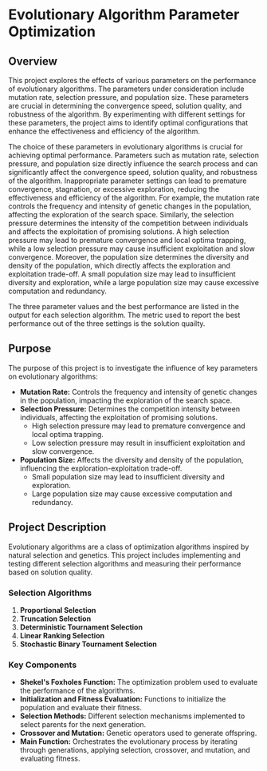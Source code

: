 # Evolutionary Algorithm Parameter Optimization

## Overview
This project explores the effects of various parameters on the performance of evolutionary algorithms. The parameters under consideration include mutation rate, selection pressure, and population size. These parameters are crucial in determining the convergence speed, solution quality, and robustness of the algorithm. By experimenting with different settings for these parameters, the project aims to identify optimal configurations that enhance the effectiveness and efficiency of the algorithm.

The choice of these parameters in evolutionary algorithms is crucial for achieving optimal performance. Parameters such as mutation rate, selection pressure, and population size directly influence the search process and can significantly affect the convergence speed, solution quality, and robustness of the algorithm. Inappropriate parameter settings can lead to premature convergence, stagnation, or excessive exploration, reducing the effectiveness and efficiency of the algorithm. For example, the mutation rate controls the frequency and intensity of genetic changes in the population, affecting the exploration of the search space. Similarly, the selection pressure determines the intensity of the competition between individuals and affects the exploitation of promising solutions. A high selection pressure may lead to premature convergence and local optima trapping, while a low selection pressure may cause insufficient exploitation and slow convergence. Moreover, the population size determines the diversity and density of the population, which directly affects the exploration and exploitation trade-off. A small population size may lead to insufficient diversity and exploration, while a large population size may cause excessive computation and redundancy. 

The three parameter values and the best performance are listed in the output for each selection algorithm. The metric used to report the best performance out of the three settings is the solution quailty. 

## Purpose
The purpose of this project is to investigate the influence of key parameters on evolutionary algorithms:
- **Mutation Rate:** Controls the frequency and intensity of genetic changes in the population, impacting the exploration of the search space.
- **Selection Pressure:** Determines the competition intensity between individuals, affecting the exploitation of promising solutions.
  - High selection pressure may lead to premature convergence and local optima trapping.
  - Low selection pressure may result in insufficient exploitation and slow convergence.
- **Population Size:** Affects the diversity and density of the population, influencing the exploration-exploitation trade-off.
  - Small population size may lead to insufficient diversity and exploration.
  - Large population size may cause excessive computation and redundancy.

## Project Description
Evolutionary algorithms are a class of optimization algorithms inspired by natural selection and genetics. This project includes implementing and testing different selection algorithms and measuring their performance based on solution quality.

### Selection Algorithms
1. **Proportional Selection**
2. **Truncation Selection**
3. **Deterministic Tournament Selection**
4. **Linear Ranking Selection**
5. **Stochastic Binary Tournament Selection**

### Key Components
- **Shekel's Foxholes Function:** The optimization problem used to evaluate the performance of the algorithms.
- **Initialization and Fitness Evaluation:** Functions to initialize the population and evaluate their fitness.
- **Selection Methods:** Different selection mechanisms implemented to select parents for the next generation.
- **Crossover and Mutation:** Genetic operators used to generate offspring.
- **Main Function:** Orchestrates the evolutionary process by iterating through generations, applying selection, crossover, and mutation, and evaluating fitness.
